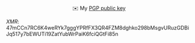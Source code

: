 <div align="center">

✉️ My [PGP public key](https://raw.githubusercontent.com/mateolafalce/PGP/refs/heads/main/mateo_lafalce_.asc)

</div>

_XMR_: 47mCCn7RC6K4weRYk7gggYPRfFX3QR4FZM8dghko298bMsgvURuzGDBiJq517y7bEWUTi19ZatYubWrPaiK6fciQGtFi85n
